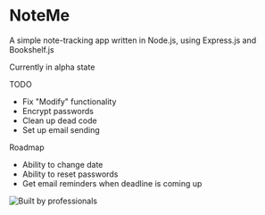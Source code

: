 # NoteMe

A simple note-tracking app written in Node.js, using Express.js and Bookshelf.js

Currently in alpha state

TODO

* Fix "Modify" functionality
* Encrypt passwords
* Clean up dead code
* Set up email sending

Roadmap

* Ability to change date
* Ability to reset passwords
* Get email reminders when deadline is coming up

![Built by professionals](http://i.imgur.com/753R7ez.png)

